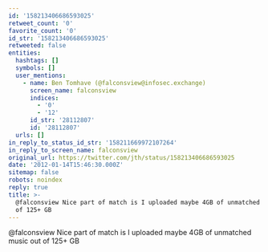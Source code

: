 ```yaml
---
id: '158213406686593025'
retweet_count: '0'
favorite_count: '0'
id_str: '158213406686593025'
retweeted: false
entities:
  hashtags: []
  symbols: []
  user_mentions:
    - name: Ben Tomhave (@falconsview@infosec.exchange)
      screen_name: falconsview
      indices:
        - '0'
        - '12'
      id_str: '28112807'
      id: '28112807'
  urls: []
in_reply_to_status_id_str: '158211669972107264'
in_reply_to_screen_name: falconsview
original_url: https://twitter.com/jth/status/158213406686593025
date: '2012-01-14T15:46:30.000Z'
sitemap: false
robots: noindex
reply: true
title: >-
  @falconsview Nice part of match is I uploaded maybe 4GB of unmatched music out
  of 125+ GB
---
```


@falconsview Nice part of match is I uploaded maybe 4GB of unmatched music out of 125+ GB